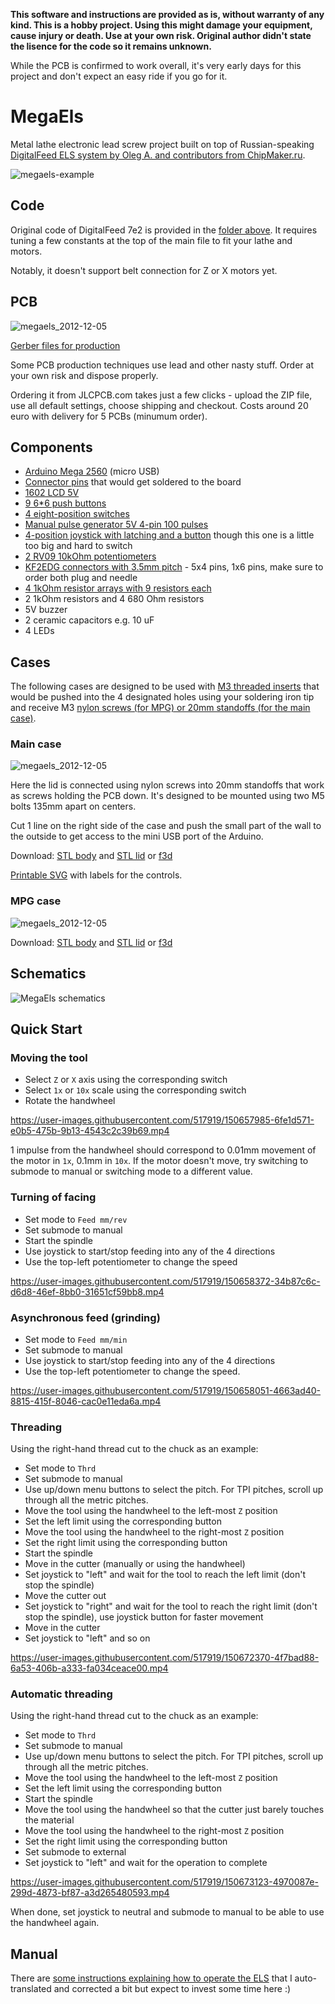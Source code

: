 **This software and instructions are provided as is, without warranty of any kind. This is a hobby project. Using this might damage your equipment, cause injury or death. Use at your own risk. Original author didn't state the lisence for the code so it remains unknown.**

While the PCB is confirmed to work overall, it's very early days for this project and don't expect an easy ride if you go for it.

# MegaEls

Metal lathe electronic lead screw project built on top of Russian-speaking [DigitalFeed ELS system by Oleg A. and contributors from ChipMaker.ru](https://www.chipmaker.ru/topic/118083/).

![megaels-example](https://user-images.githubusercontent.com/517919/147279909-92772466-749f-495c-bee4-87cd6dff6e9c.jpg)

## Code

Original code of DigitalFeed 7e2 is provided in the [folder above](https://github.com/kachurovskiy/megaels/tree/main/Digital_Feed_7e2). It requires tuning a few constants at the top of the main file to fit your lathe and motors.

Notably, it doesn't support belt connection for Z or X motors yet.

## PCB

![megaels_2012-12-05](https://user-images.githubusercontent.com/517919/146578632-993fc083-6fc4-4a29-a345-051907fbcaa5.jpg)

[Gerber files for production](https://github.com/kachurovskiy/megaels/raw/main/PCB_20211205/Gerber_PCB_MegaEls_20211205.zip)

Some PCB production techniques use lead and other nasty stuff. Order at your own risk and dispose properly.

Ordering it from JLCPCB.com takes just a few clicks - upload the ZIP file, use all default settings, choose shipping and checkout. Costs around 20 euro with delivery for 5 PCBs (minumum order).

## Components

- [Arduino Mega 2560](https://www.aliexpress.com/item/32850843888.html) (micro USB)
- [Connector pins](https://www.aliexpress.com/item/1005002577212594.html) that would get soldered to the board
- [1602 LCD 5V](https://www.aliexpress.com/item/32326489466.html)
- [9 6\*6 push buttons](https://www.aliexpress.com/item/32862548214.html)
- [4 eight-position switches](https://www.aliexpress.com/item/4000700310059.html)
- [Manual pulse generator 5V 4-pin 100 pulses](https://www.aliexpress.com/item/32949618549.html)
- [4-position joystick with latching and a button](https://www.aliexpress.com/item/4000893010190.html) though this one is a little too big and hard to switch
- [2 RV09 10kOhm potentiometers](https://www.aliexpress.com/item/4000078097697.html)
- [KF2EDG connectors with 3.5mm pitch](https://www.aliexpress.com/item/1005003085954456.html) - 5x4 pins, 1x6 pins, make sure to order both plug and needle
- [4 1kOhm resistor arrays with 9 resistors each](https://www.aliexpress.com/item/32840103807.html)
- 2 1kOhm resistors and 4 680 Ohm resistors
- 5V buzzer
- 2 ceramic capacitors e.g. 10 uF
- 4 LEDs

## Cases

The following cases are designed to be used with [M3 threaded inserts](https://www.aliexpress.com/item/32430148405.html) that would be pushed into the 4 designated holes using your soldering iron tip and receive M3 [nylon screws (for MPG) or 20mm standoffs (for the main case)](https://www.aliexpress.com/item/32617866125.html). 

### Main case

![megaels_2012-12-05](https://github.com/kachurovskiy/megaels/raw/main/cases/megaels-case.png)

Here the lid is connected using nylon screws into 20mm standoffs that work as screws holding the PCB down. It's designed to be mounted using two M5 bolts 135mm apart on centers.

Cut 1 line on the right side of the case and push the small part of the wall to the outside to get access to the mini USB port of the Arduino.

Download: [STL body](https://github.com/kachurovskiy/megaels/raw/main/cases/megaels-case-body.stl) and [STL lid](https://github.com/kachurovskiy/megaels/raw/main/cases/megaels-case-lid.stl) or [f3d](https://github.com/kachurovskiy/megaels/raw/main/cases/MegaElsCase.f3d)

[Printable SVG](https://github.com/kachurovskiy/megaels/raw/main/megaels-face.svg) with labels for the controls.

### MPG case

![megaels_2012-12-05](https://github.com/kachurovskiy/megaels/raw/main/cases/megaels-mpg.png)

Download: [STL body](https://github.com/kachurovskiy/megaels/raw/main/cases/megaels-mpg-body.stl) and [STL lid](https://github.com/kachurovskiy/megaels/raw/main/cases/megaels-mpg-lid.stl) or [f3d](https://github.com/kachurovskiy/megaels/raw/main/cases/MegaElsMPG.f3d)

## Schematics

![MegaEls schematics](https://github.com/kachurovskiy/megaels/raw/main/PCB_20211205/Schematic_MegaEls_2021-12-05.png)

## Quick Start

### Moving the tool

- Select `Z` or `X` axis using the corresponding switch
- Select `1x` or `10x` scale using the corresponding switch
- Rotate the handwheel

https://user-images.githubusercontent.com/517919/150657985-6fe1d571-e0b5-475b-9b13-4543c2c39b69.mp4

1 impulse from the handwheel should correspond to 0.01mm movement of the motor in `1x`, 0.1mm in `10x`. If the motor doesn't move, try switching to submode to manual or switching mode to a different value.

### Turning of facing

- Set mode to `Feed mm/rev`
- Set submode to manual
- Start the spindle
- Use joystick to start/stop feeding into any of the 4 directions
- Use the top-left potentiometer to change the speed

https://user-images.githubusercontent.com/517919/150658372-34b87c6c-d6d8-46ef-8bb0-31651cf59bb8.mp4

### Asynchronous feed (grinding)

- Set mode to `Feed mm/min`
- Set submode to manual
- Use joystick to start/stop feeding into any of the 4 directions
- Use the top-left potentiometer to change the speed.

https://user-images.githubusercontent.com/517919/150658051-4663ad40-8815-415f-8046-cac0e11eda6a.mp4

### Threading

Using the right-hand thread cut to the chuck as an example:

- Set mode to `Thrd`
- Set submode to manual
- Use up/down menu buttons to select the pitch. For TPI pitches, scroll up through all the metric pitches.
- Move the tool using the handwheel to the left-most `Z` position
- Set the left limit using the corresponding button
- Move the tool using the handwheel to the right-most `Z` position
- Set the right limit using the corresponding button
- Start the spindle
- Move in the cutter (manually or using the handwheel)
- Set joystick to "left" and wait for the tool to reach the left limit (don't stop the spindle)
- Move the cutter out
- Set joystick to "right" and wait for the tool to reach the right limit (don't stop the spindle), use joystick button for faster movement
- Move in the cutter
- Set joystick to "left" and so on

https://user-images.githubusercontent.com/517919/150672370-4f7bad88-6a53-406b-a333-fa034ceace00.mp4

### Automatic threading

Using the right-hand thread cut to the chuck as an example:

- Set mode to `Thrd`
- Set submode to manual
- Use up/down menu buttons to select the pitch. For TPI pitches, scroll up through all the metric pitches.
- Move the tool using the handwheel to the left-most `Z` position
- Set the left limit using the corresponding button
- Start the spindle
- Move the tool using the handwheel so that the cutter just barely touches the material
- Move the tool using the handwheel to the right-most `Z` position
- Set the right limit using the corresponding button
- Set submode to external
- Set joystick to "left" and wait for the operation to complete

https://user-images.githubusercontent.com/517919/150673123-4970087e-299d-4873-bf87-a3d265480593.mp4

When done, set joystick to neutral and submode to manual to be able to use the handwheel again.

## Manual

There are [some instructions explaining how to operate the ELS](https://github.com/kachurovskiy/megaels/blob/main/Digital_Feed_7e2/manual.md) that I auto-translated and corrected a bit but expect to invest some time here :)
